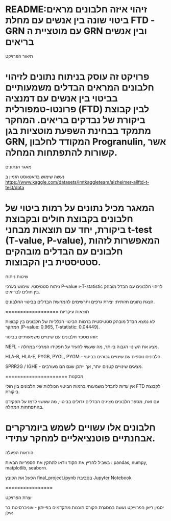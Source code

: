 README:זיהוי איזה חלבונים מראים ביטוי שונה בין אנשים עם מחלת FTD -GRN עם מוטציית ה GRN ובין אנשים בריאים
==================
תיאור הפרויקט

פרויקט זה עוסק בניתוח נתונים לזיהוי חלבונים המראים הבדלים משמעותיים בביטוי בין אנשים עם דמנציה פרונטו-טמפורלית (FTD) לבין קבוצת ביקורת של נבדקים בריאים. המחקר מתמקד בבחינת השפעת מוטציות בגן GRN, המקודד לחלבון Progranulin, אשר קשורות להתפתחות המחלה.
===================
מאגר הנתונים

נעשה שימוש בדאטאסט הזמין ב https://www.kaggle.com/datasets/imtkaggleteam/alzheimer-allftd-t-test/data

המאגר מכיל נתונים על רמות ביטוי של חלבונים בקבוצת חולים ובקבוצת ביקורת, יחד עם תוצאות מבחני t-test (T-value, P-value), המאפשרות לזהות חלבונים עם הבדלים מובהקים סטטיסטית בין הקבוצות.
================
שיטות ניתוח

ניתוח סטטיסטי: שימוש בערכי P-value ו-T-statistic לזיהוי חלבונים עם הבדל מובהק בין חולים לבריאים.

הצגת נתונים חזותית: יצירת גרפים ותרשימים להמחשת הבדלים בביטוי החלבונים.

==================
תוצאות עיקריות

לא נמצא הבדל מובהק סטטיסטית ברמות הביטוי הכלליות של חלבונים בין קבוצות המחקר (P-value: 0.965, T-statistic: 0.04449).

זוהו מספר חלבונים עם שינויים משמעותיים בביטוי:

NEFL - מציג את השינוי הגבוה ביותר, מה שעשוי להעיד על תפקידו המרכזי במחלה.

HLA-B, HLA-E, PYGB, PYGL, PYGM - חלבונים נוספים עם שינויים גבוהים בביטוי.

SPRR2G / IGHE - מציגים שינויים קטנים יותר, אך ייתכן שגם הם מעורבים.

=====================
מסקנות

אין עדות להבדל משמעותי ברמות הביטוי הכוללות של חלבונים בין חולי FTD לקבוצת ביקורת.

עם זאת, מספר חלבונים מציגים הבדלים גדולים בביטוי, מה שעשוי לרמז על תפקידם בהתפתחות המחלה.

חלבונים אלו עשויים לשמש ביומרקרים אבחנתיים פוטנציאליים למחקר עתידי.
=====================

הוראות הפעלה

בשביל להריץ את הקוד וודאו להתקין את הספריות הבאות :
 pandas, numpy, matplotlib, seaborn.

הפעל את הקובץ final_project.ipynb בסביבת Jupyter Notebook 

================

יוצרת הפרויקט

יסמין ריאן 
הפרוייקט נעשה במסגרת הקורס תוכנות מתקדמים בפייתון - אוניברסיטת בר אילן 

